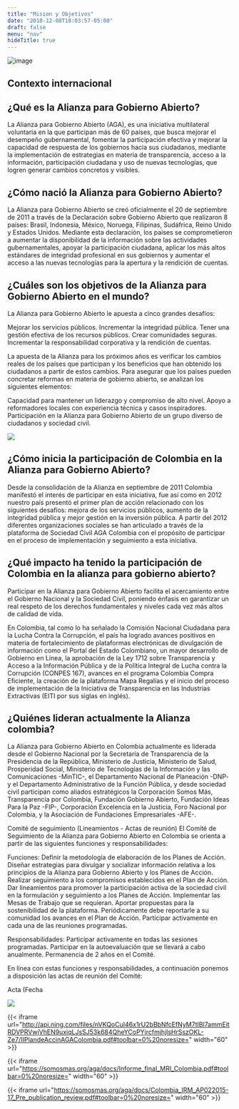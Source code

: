 ```yaml
---
title: "Mision y Objetivos"
date: "2018-12-08T18:03:57-05:00"
draft: false
menu: "nav"
hideTitle: true
---
```



![image](/images/bannermisionobjetivos.png)



## Contexto internacional

 

## ¿Qué es la Alianza para Gobierno Abierto?

La Alianza para Gobierno Abierto (AGA), es una iniciativa multilateral voluntaria en la que participan más de 60 países, que busca mejorar el desempeño gubernamental, fomentar la participación efectiva y mejorar la capacidad de respuesta de los gobiernos hacia sus ciudadanos, mediante la implementación de estrategias en materia de transparencia, acceso a la información, participación ciudadana y uso de nuevas tecnologías, que logren generar cambios concretos y visibles.

## ¿Cómo nació la Alianza para Gobierno Abierto?

La Alianza para Gobierno Abierto se creó oficialmente el 20 de septiembre de 2011 a través de la Declaración sobre Gobierno Abierto que realizaron 8 países: Brasil, Indonesia, México, Noruega, Filipinas, Sudáfrica, Reino Unido y Estados Unidos. Mediante esta declaración, los países se comprometieron a aumentar la disponibilidad de la información sobre las actividades gubernamentales, apoyar la participación ciudadana, aplicar los más altos estándares de integridad profesional en sus gobiernos y aumentar el acceso a las nuevas tecnologías para la apertura y la rendición de cuentas.

## ¿Cuáles son los objetivos de la Alianza para Gobierno Abierto en el mundo?

La Alianza para Gobierno Abierto le apuesta a cinco grandes desafíos:

Mejorar los servicios públicos.
Incrementar la integridad pública. 
Tener una gestión efectiva de los recursos públicos.
Crear comunidades seguras.
Incrementar la responsabilidad corporativa y la rendición de cuentas.

La apuesta de la Alianza para los próximos años es verificar los cambios reales de los países que participan y los beneficios que han obtenido los ciudadanos a partir de estos cambios. Para asegurar que los países pueden concretar reformas en materia de gobierno abierto, se analizan los siguientes elementos:

Capacidad para mantener un liderazgo y compromiso de alto nivel.
Apoyo a reformadores locales con experiencia técnica y casos inspiradores.
Participación en la Alianza para Gobierno Abierto de un grupo diverso de ciudadanos y sociedad civil.

![](/images/bannerAGAencolombia.png)

## ¿Cómo inicia la participación de Colombia en la Alianza para Gobierno Abierto?
Desde la consolidación de la Alianza en septiembre de 2011 Colombia manifestó el interés de participar en esta iniciativa, fue así como en 2012 nuestro país presentó el primer plan de acción relacionado con los siguientes desafíos: mejora de los servicios públicos, aumento de la integridad pública y mejor gestión en la inversión pública. A partir del 2012 diferentes organizaciones sociales se han articulado a través de la plataforma de Sociedad Civil AGA Colombia con el propósito de participar en el proceso de implementación y seguimiento a esta iniciativa.

## ¿Qué impacto ha tenido la participación de Colombia en la alianza para gobierno abierto?
Participar en la Alianza para Gobierno Abierto facilita el acercamiento entre el Gobierno Nacional y la Sociedad Civil, poniendo énfasis en garantizar un real respeto de los derechos fundamentales y niveles cada vez más altos de calidad de vida.

En Colombia, tal como lo ha señalado la Comisión Nacional Ciudadana para la Lucha Contra la Corrupción, el país ha logrado avances positivos en materia de fortalecimiento de plataformas electrónicas de divulgación de información como el Portal del Estado Colombiano, un mayor desarrollo de Gobierno en Línea, la aprobación de la Ley 1712 sobre Transparencia y Acceso a la Información Pública y de la Política Integral de Lucha contra la Corrupción (CONPES 167), avances en el programa Colombia Compra Eficiente, la creación de la plataforma Mapa Regalías y el inicio del proceso de implementación de la Iniciativa de Transparencia en las Industrias Extractivas (EITI por sus siglas en inglés).

## ¿Quiénes lideran actualmente la Alianza colombia?
La Alianza para Gobierno Abierto en Colombia actualmente es liderada desde el Gobierno Nacional por la Secretaría de Transparencia de la Presidencia de la República, Ministerio de Justicia, Ministerio de Salud, Prosperidad Social, Ministerio de Tecnologías de la Información y las Comunicaciones -MinTIC-, el Departamento Nacional de Planeación -DNP- y el Departamento Administrativo de la Función Pública, y desde sociedad civil participan como aliados estratégicos la Corporación Somos Más, Transparencia por Colombia, Fundación Gobierno Abierto, Fundación Ideas Para la Paz -FIP-, Corporación Excelencia en la Justicia, Foro Nacional por Colombia, y la Asociación de Fundaciones Empresariales -AFE-.

Comité de seguimiento (Lineamientos - Actas de reunión)
El Comité de Seguimiento de la Alianza para Gobierno Abierto en Colombia se orienta a partir de las siguientes funciones y responsabilidades:

Funciones:
Definir la metodología de elaboración de los Planes de Acción.
Diseñar estrategias para divulgar y socializar información relativa a los principios de la Alianza para Gobierno Abierto y los Planes de Acción.
Realizar seguimiento a los compromisos establecidos en el Plan de Acción.
Dar lineamientos para promover la participación activa de la sociedad civil en la formulación y seguimiento a los Planes de Acción. 
Implementar las Mesas de Trabajo que se requieran.
Aportar propuestas para la sostenibilidad de la plataforma.
Periódicamente debe reportarle a su comunidad los avances en el Plan de Acción. 
Participar activamente en cada una de las reuniones programadas.

Responsabilidades:
Participar activamente en todas las sesiones programadas. 
Participar en la autoevaluación que se llevará a cabo anualmente.
Permanencia de 2 años en el Comité.

En línea con estas funciones y responsabilidades, a continuación ponemos a disposición las actas de reunión del Comité:

Acta (Fecha

![](/images/bannerplanaccion2.png)

{{< iframe url="http://api.ning.com/files/nVKQoCuI46x1rU2bBbNfcEfNyM7tIBl7ammEitRDVPRVwjVhEN9uxiqLJsSJ53k684QheYCoPYjrcfmjhjlsHrSszOKL-Ze7/IIPlandeAccinAGAColombia.pdf#toolbar=0%20noresize=" width="60" >}}

{{< iframe url="https://somosmas.org/aga/docs/Informe_final_MRI_Colombia.pdf#toolbar=0%20noresize=" width="60" >}}

{{< iframe url="https://somosmas.org/aga/docs/Colombia_IRM_AP022015-17_Pre_publication_review.pdf#toolbar=0%20noresize=" width="60" >}}